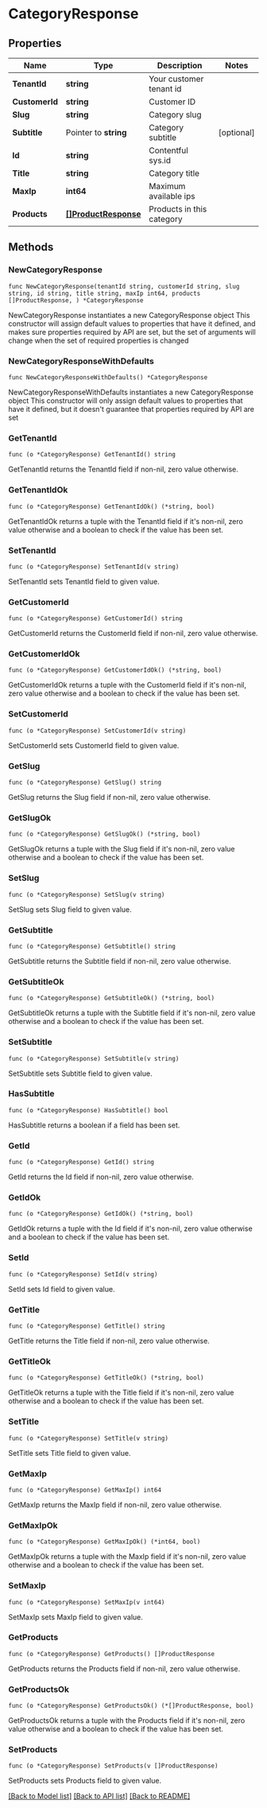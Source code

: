 # CategoryResponse

## Properties

Name | Type | Description | Notes
------------ | ------------- | ------------- | -------------
**TenantId** | **string** | Your customer tenant id | 
**CustomerId** | **string** | Customer ID | 
**Slug** | **string** | Category slug | 
**Subtitle** | Pointer to **string** | Category subtitle | [optional] 
**Id** | **string** | Contentful sys.id | 
**Title** | **string** | Category title | 
**MaxIp** | **int64** | Maximum available ips | 
**Products** | [**[]ProductResponse**](ProductResponse.md) | Products in this category | 

## Methods

### NewCategoryResponse

`func NewCategoryResponse(tenantId string, customerId string, slug string, id string, title string, maxIp int64, products []ProductResponse, ) *CategoryResponse`

NewCategoryResponse instantiates a new CategoryResponse object
This constructor will assign default values to properties that have it defined,
and makes sure properties required by API are set, but the set of arguments
will change when the set of required properties is changed

### NewCategoryResponseWithDefaults

`func NewCategoryResponseWithDefaults() *CategoryResponse`

NewCategoryResponseWithDefaults instantiates a new CategoryResponse object
This constructor will only assign default values to properties that have it defined,
but it doesn't guarantee that properties required by API are set

### GetTenantId

`func (o *CategoryResponse) GetTenantId() string`

GetTenantId returns the TenantId field if non-nil, zero value otherwise.

### GetTenantIdOk

`func (o *CategoryResponse) GetTenantIdOk() (*string, bool)`

GetTenantIdOk returns a tuple with the TenantId field if it's non-nil, zero value otherwise
and a boolean to check if the value has been set.

### SetTenantId

`func (o *CategoryResponse) SetTenantId(v string)`

SetTenantId sets TenantId field to given value.


### GetCustomerId

`func (o *CategoryResponse) GetCustomerId() string`

GetCustomerId returns the CustomerId field if non-nil, zero value otherwise.

### GetCustomerIdOk

`func (o *CategoryResponse) GetCustomerIdOk() (*string, bool)`

GetCustomerIdOk returns a tuple with the CustomerId field if it's non-nil, zero value otherwise
and a boolean to check if the value has been set.

### SetCustomerId

`func (o *CategoryResponse) SetCustomerId(v string)`

SetCustomerId sets CustomerId field to given value.


### GetSlug

`func (o *CategoryResponse) GetSlug() string`

GetSlug returns the Slug field if non-nil, zero value otherwise.

### GetSlugOk

`func (o *CategoryResponse) GetSlugOk() (*string, bool)`

GetSlugOk returns a tuple with the Slug field if it's non-nil, zero value otherwise
and a boolean to check if the value has been set.

### SetSlug

`func (o *CategoryResponse) SetSlug(v string)`

SetSlug sets Slug field to given value.


### GetSubtitle

`func (o *CategoryResponse) GetSubtitle() string`

GetSubtitle returns the Subtitle field if non-nil, zero value otherwise.

### GetSubtitleOk

`func (o *CategoryResponse) GetSubtitleOk() (*string, bool)`

GetSubtitleOk returns a tuple with the Subtitle field if it's non-nil, zero value otherwise
and a boolean to check if the value has been set.

### SetSubtitle

`func (o *CategoryResponse) SetSubtitle(v string)`

SetSubtitle sets Subtitle field to given value.

### HasSubtitle

`func (o *CategoryResponse) HasSubtitle() bool`

HasSubtitle returns a boolean if a field has been set.

### GetId

`func (o *CategoryResponse) GetId() string`

GetId returns the Id field if non-nil, zero value otherwise.

### GetIdOk

`func (o *CategoryResponse) GetIdOk() (*string, bool)`

GetIdOk returns a tuple with the Id field if it's non-nil, zero value otherwise
and a boolean to check if the value has been set.

### SetId

`func (o *CategoryResponse) SetId(v string)`

SetId sets Id field to given value.


### GetTitle

`func (o *CategoryResponse) GetTitle() string`

GetTitle returns the Title field if non-nil, zero value otherwise.

### GetTitleOk

`func (o *CategoryResponse) GetTitleOk() (*string, bool)`

GetTitleOk returns a tuple with the Title field if it's non-nil, zero value otherwise
and a boolean to check if the value has been set.

### SetTitle

`func (o *CategoryResponse) SetTitle(v string)`

SetTitle sets Title field to given value.


### GetMaxIp

`func (o *CategoryResponse) GetMaxIp() int64`

GetMaxIp returns the MaxIp field if non-nil, zero value otherwise.

### GetMaxIpOk

`func (o *CategoryResponse) GetMaxIpOk() (*int64, bool)`

GetMaxIpOk returns a tuple with the MaxIp field if it's non-nil, zero value otherwise
and a boolean to check if the value has been set.

### SetMaxIp

`func (o *CategoryResponse) SetMaxIp(v int64)`

SetMaxIp sets MaxIp field to given value.


### GetProducts

`func (o *CategoryResponse) GetProducts() []ProductResponse`

GetProducts returns the Products field if non-nil, zero value otherwise.

### GetProductsOk

`func (o *CategoryResponse) GetProductsOk() (*[]ProductResponse, bool)`

GetProductsOk returns a tuple with the Products field if it's non-nil, zero value otherwise
and a boolean to check if the value has been set.

### SetProducts

`func (o *CategoryResponse) SetProducts(v []ProductResponse)`

SetProducts sets Products field to given value.



[[Back to Model list]](../README.md#documentation-for-models) [[Back to API list]](../README.md#documentation-for-api-endpoints) [[Back to README]](../README.md)


